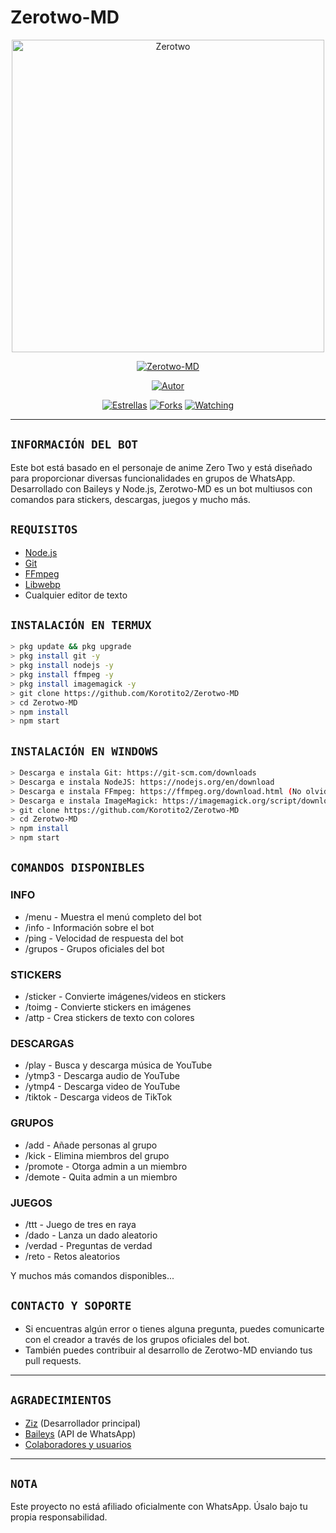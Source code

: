 # Zerotwo-MD

<p align="center">
<img src="https://i.imgur.com/8fK4h6F.jpg" alt="Zerotwo" width="500"/>
</p>

<p align="center">
<a href="#"><img title="Zerotwo-MD" src="https://img.shields.io/badge/Zerotwo%20WhatsApp%20Bot-green?colorA=%23ff0000&colorB=%23017e40&style=for-the-badge"></a>
</p>

<p align="center">
<a href="https://github.com/Korotito2"><img title="Autor" src="https://img.shields.io/badge/AUTOR-ZIZ-red.svg?style=for-the-badge&logo=github"></a>
</p>

<p align="center">
<a href="https://github.com/Korotito2/Zerotwo-MD/stargazers/"><img title="Estrellas" src="https://img.shields.io/github/stars/Korotito2/Zerotwo-MD?color=blue&style=flat-square"></a>
<a href="https://github.com/Korotito2/Zerotwo-MD/network/members"><img title="Forks" src="https://img.shields.io/github/forks/Korotito2/Zerotwo-MD?color=red&style=flat-square"></a>
<a href="https://github.com/Korotito2/Zerotwo-MD/watchers"><img title="Watching" src="https://img.shields.io/github/watchers/Korotito2/Zerotwo-MD?label=Watchers&color=blue&style=flat-square"></a>
</p>

---

## `INFORMACIÓN DEL BOT`
Este bot está basado en el personaje de anime Zero Two y está diseñado para proporcionar diversas funcionalidades en grupos de WhatsApp. Desarrollado con Baileys y Node.js, Zerotwo-MD es un bot multiusos con comandos para stickers, descargas, juegos y mucho más.

## `REQUISITOS`

* [Node.js](https://nodejs.org/en/)
* [Git](https://git-scm.com/downloads)
* [FFmpeg](https://github.com/BtbN/FFmpeg-Builds/releases/download/autobuild-2020-12-08-13-03/ffmpeg-n4.3.1-26-gca55240b8c-win64-gpl-4.3.zip)
* [Libwebp](https://developers.google.com/speed/webp/download)
* Cualquier editor de texto

## `INSTALACIÓN EN TERMUX`
```bash
> pkg update && pkg upgrade
> pkg install git -y
> pkg install nodejs -y
> pkg install ffmpeg -y
> pkg install imagemagick -y
> git clone https://github.com/Korotito2/Zerotwo-MD
> cd Zerotwo-MD
> npm install
> npm start
```

## `INSTALACIÓN EN WINDOWS`
```bash
> Descarga e instala Git: https://git-scm.com/downloads
> Descarga e instala NodeJS: https://nodejs.org/en/download
> Descarga e instala FFmpeg: https://ffmpeg.org/download.html (No olvides agregar FFmpeg a la variable PATH)
> Descarga e instala ImageMagick: https://imagemagick.org/script/download.php
> git clone https://github.com/Korotito2/Zerotwo-MD
> cd Zerotwo-MD
> npm install
> npm start
```

## `COMANDOS DISPONIBLES`

### INFO
- /menu - Muestra el menú completo del bot
- /info - Información sobre el bot
- /ping - Velocidad de respuesta del bot
- /grupos - Grupos oficiales del bot

### STICKERS
- /sticker - Convierte imágenes/videos en stickers
- /toimg - Convierte stickers en imágenes
- /attp - Crea stickers de texto con colores

### DESCARGAS
- /play - Busca y descarga música de YouTube
- /ytmp3 - Descarga audio de YouTube
- /ytmp4 - Descarga video de YouTube
- /tiktok - Descarga videos de TikTok

### GRUPOS
- /add - Añade personas al grupo
- /kick - Elimina miembros del grupo
- /promote - Otorga admin a un miembro
- /demote - Quita admin a un miembro

### JUEGOS
- /ttt - Juego de tres en raya
- /dado - Lanza un dado aleatorio
- /verdad - Preguntas de verdad
- /reto - Retos aleatorios

Y muchos más comandos disponibles...

## `CONTACTO Y SOPORTE`

* Si encuentras algún error o tienes alguna pregunta, puedes comunicarte con el creador a través de los grupos oficiales del bot.
* También puedes contribuir al desarrollo de Zerotwo-MD enviando tus pull requests.

---

## `AGRADECIMIENTOS`
* [Ziz](https://github.com/Korotito2) (Desarrollador principal)
* [Baileys](https://github.com/adiwajshing/baileys) (API de WhatsApp)
* [Colaboradores y usuarios](https://github.com/Korotito2/Zerotwo-MD/graphs/contributors)

---

## `NOTA`
Este proyecto no está afiliado oficialmente con WhatsApp. Úsalo bajo tu propia responsabilidad.
